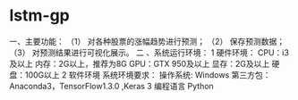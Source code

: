 # lstm-gp
一、主要功能：
（1）	对各种股票的涨幅趋势进行预测；
（2）	保存预测数据；
（3）	对预测结果进行可视化展示。
二	、系统运行环境：
1	硬件环境：
CPU：i3及以上
内存：2G以上，推荐为8G
GPU：GTX 950及以上
显存：2G及以上
硬盘：100G以上
2	软件环境
系统环境要求：
操作系统: Windows
第三方包：Anaconda3，TensorFlow1.3.0 ,Keras
3	编程语言
Python

